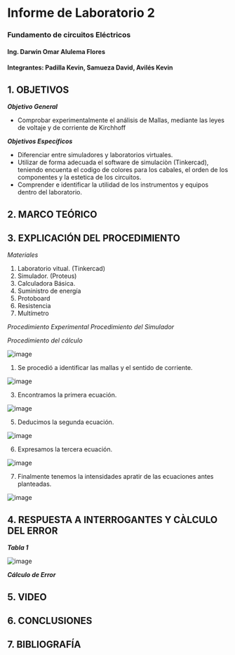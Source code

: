# Informe de Laboratorio 2
### Fundamento de circuitos Eléctricos 
#### Ing. Darwin Omar Alulema Flores
#### Integrantes: Padilla Kevin, Samueza David, Avilés Kevin
 
 ## 1. OBJETIVOS
***Objetivo General***
- Comprobar experimentalmente  el análisis de Mallas, mediante las leyes de voltaje y de corriente de Kirchhoff

 ***Objetivos Específicos***
 - Diferenciar entre simuladores y laboratorios virtuales.
 - Utilizar de forma adecuada el software de simulaciòn (Tinkercad), teniendo encuenta el codigo de colores para los cabales, el orden de los componentes y la estetica de los circuitos.
 - Comprender e identificar la utilidad de los instrumentos y equipos dentro del laboratorio.
 
 ## 2. MARCO TEÓRICO
 
 ## 3. EXPLICACIÓN DEL PROCEDIMIENTO
 *Materiales*
 1. Laboratorio vitual. (Tinkercad)
 2. Simulador. (Proteus)
 3. Calculadora Básica.
 4. Suministro de energía
 5. Protoboard
 6. Resistencia
 7. Multímetro
 
 *Procedimiento Experimental*
 *Procedimiento del Simulador*
 

*Procedimiento del cálculo*

![image](https://user-images.githubusercontent.com/93794279/142946555-1b269333-c719-4631-9c8a-a5985dfc749e.png)


1. Se procedió a identificar las mallas y el sentido de corriente.

![image](https://user-images.githubusercontent.com/93794279/142946839-c9fcf998-8d37-4808-a8c9-d26bf80c246c.png)

3. Encontramos la primera ecuación.

![image](https://user-images.githubusercontent.com/93794279/142947926-d7f97aa3-535e-4167-9df4-8e1e5885928e.png)

5. Deducimos la segunda ecuación.

![image](https://user-images.githubusercontent.com/93794279/142948011-88ff7898-e9a0-41c0-9a87-6e1208596600.png)

6. Expresamos la tercera ecuación.

![image](https://user-images.githubusercontent.com/93794279/142948076-5e10a2fd-3c10-4ae5-98e6-f4b004c7bcf2.png)

7. Finalmente tenemos la intensidades apratir de las ecuaciones antes planteadas.

![image](https://user-images.githubusercontent.com/93794279/142948694-b087d6d0-c557-4345-8827-d132a94f3683.png)

## 4. RESPUESTA A INTERROGANTES Y CÀLCULO DEL ERROR

***Tabla 1***

![image](https://user-images.githubusercontent.com/93794279/142946008-42f2e1d9-6b26-4743-b7d6-8ed01d81766b.png)

***Cálculo de Error***

## 5. VIDEO

## 6. CONCLUSIONES

## 7. BIBLIOGRAFÍA
